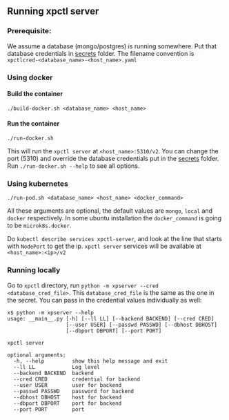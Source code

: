 ## Running xpctl server

### Prerequisite:

We assume a database (mongo/postgres) is running somewhere. Put that database credentials in [secrets](secrets) folder. The filename convention is `xpctlcred-<database_name>-<host_name>.yaml` 


### Using docker

#### Build the container

```
./build-docker.sh <database_name> <host_name>
```
#### Run the container

```
./run-docker.sh
```

This will run the `xpctl server` at `<host_name>:5310/v2`. You can change the port (5310) and override the database credentials put in the [secrets](secrets) folder. Run `./run-docker.sh --help` to see all options.

### Using kubernetes

```
./run-pod.sh <database_name> <host_name> <docker_command> 
```

All these arguments are optional, the default values are `mongo`, `local` and `docker` respectively. In some ubuntu installation the `docker_command` is going to be `microk8s.docker`.

Do `kubectl describe services xpctl-server`, and look at the line 
that starts with `NodePort` to get the ip. `xpctl server` services will be available at `<host_name>:<ip>/v2`

### Running locally

Go to `xpctl` directory, run `python -m xpserver --cred <database_cred_file>`. This `database_cred_file` is the same as the one in the secret. You can pass in the credential values individually as well:

```
x$ python -m xpserver --help
usage: __main__.py [-h] [--ll LL] [--backend BACKEND] [--cred CRED]
                   [--user USER] [--passwd PASSWD] [--dbhost DBHOST]
                   [--dbport DBPORT] [--port PORT]

xpctl server

optional arguments:
  -h, --help         show this help message and exit
  --ll LL            Log level
  --backend BACKEND  backend
  --cred CRED        credential for backend
  --user USER        user for backend
  --passwd PASSWD    password for backend
  --dbhost DBHOST    host for backend
  --dbport DBPORT    port for backend
  --port PORT        port
``` 
